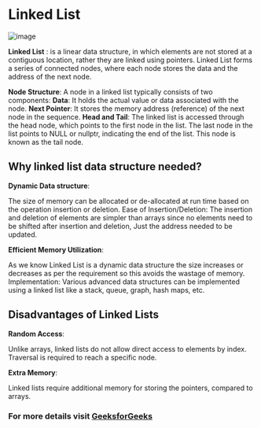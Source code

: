 # Linked List

![image](https://github.com/NaderMohamed325/IEEE--Task/assets/112278447/95c57d57-8019-49b0-b2dc-f3d26b4d80ad)

**Linked List** :
is a linear data structure, in which elements are not stored at a contiguous location, rather they are linked using pointers. Linked List forms a series of connected nodes, where each node stores the data and the address of the next node.

**Node Structure**: A node in a linked list typically consists of two components:
**Data**: It holds the actual value or data associated with the node.
**Next Pointer**: It stores the memory address (reference) of the next node in the sequence.
**Head and Tail**: The linked list is accessed through the head node, which points to the first node in the list. The last node in the list points to NULL or nullptr, indicating the end of the list. This node is known as the tail node.

## Why linked list data structure needed?

**Dynamic Data structure**:

The size of memory can be allocated or de-allocated at run time based on the operation insertion or deletion.
Ease of Insertion/Deletion: The insertion and deletion of elements are simpler than arrays since no elements need to be shifted after insertion and deletion, Just the address needed to be updated.


**Efficient Memory Utilization**:

As we know Linked List is a dynamic data structure the size increases or decreases as per the requirement so this avoids the wastage of memory. 
Implementation: Various advanced data structures can be implemented using a linked list like a stack, queue, graph, hash maps, etc.


## Disadvantages of Linked Lists
**Random Access**:

Unlike arrays, linked lists do not allow direct access to elements by index. Traversal is required to reach a specific node.

**Extra Memory**:

Linked lists require additional memory for storing the pointers, compared to arrays.



### For more details visit [GeeksforGeeks](https://www.geeksforgeeks.org/what-is-linked-list/)
